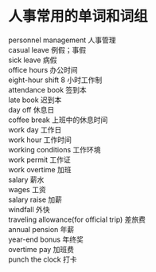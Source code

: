 # 人事常用的单词和词组

personnel management 人事管理  
casual leave 例假；事假  
sick leave 病假  
office hours 办公时间  
eight-hour shift 8 小时工作制  
attendance book 签到本  
late book 迟到本  
day off 休息日  
coffee break 上班中的休息时间  
work day 工作日  
work hour 工作时间  
working conditions 工作环境  
work permit 工作证  
work overtime 加班  
salary 薪水  
wages 工资  
salary raise 加薪  
windfall 外快  
traveling allowance(for official trip) 差旅费  
annual pension 年薪  
year-end bonus 年终奖  
overtime pay 加班费  
punch the clock 打卡